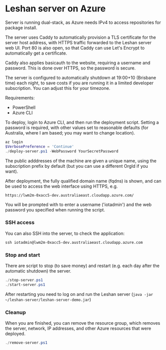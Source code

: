 Leshan server on Azure
======================

Server is running dual-stack, as Azure needs IPv4 to access repositories for package install.

The server uses Caddy to automatically provision a TLS certificate for the server host address, with HTTPS traffic forwarded to the Leshan server web UI. Port 80 is also open, so that Caddy can use Let's Encrypt to automatically get a certificate.

Caddy also applies basicauth to the website, requiring a username and password. This is done over HTTPS, so the password is secure.

The server is configured to automatically shutdown at 19:00+10 (Brisbane time) each night, to save costs if you are running it
in a limited developer subscription. You can adjust this for your timezone.

Requirements:
* PowerShell
* Azure CLI

To deploy, login to Azure CLI, and then run the deployment script. Setting a password is required, with other values set to
reasonable defaults (for Australia, where I am based; you may want to change location).

```powershell
az login
$VerbosePreference = 'Continue'
./deploy-server.ps1 -WebPassword YourSecretPassword
```

The public adddresses of the machine are given a unique name, using the subscription prefix by default (but you can use a different OrgId if you want).

After deployment, the fully qualified domain name (fqdns) is shown, and can be used to access the web interface using HTTPS, e.g.

```
https://lwm2m-0xacc5-dev.australiaeast.cloudapp.azure.com/
```

You will be prompted with to enter a username ('iotadmin') and the web password you specified when running the script.


### SSH access

You can also SSH into the server, to check the application:

```
ssh iotadmin@lwm2m-0xacc5-dev.australiaeast.cloudapp.azure.com
```


### Stop and start

There are script to stop (to save money) and restart (e.g. each day after the automatic shutdown) the server.

```powershell
./stop-server.ps1
./start-server.ps1
```

After restarting you need to log on and run the Leshan server (`java -jar ~/leshan-server/leshan-server-demo.jar`)

### Cleanup

When you are finished, you can remove the resource group, which removes the server, network, IP addresses, and other Azure resources
that were deployed.

```powershell
./remove-server.ps1
```


